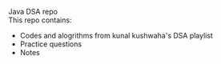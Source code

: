Java DSA repo<br>
This repo contains:
- Codes and alogrithms from kunal kushwaha's DSA playlist
- Practice questions
- Notes 
